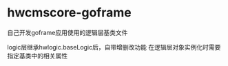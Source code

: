 # hwcmscore-goframe

自己开发goframe应用使用的逻辑层基类文件

logic层继承hwlogic.baseLogic后，自带增删改功能
在逻辑层对象实例化时需要指定基类中的相关属性
